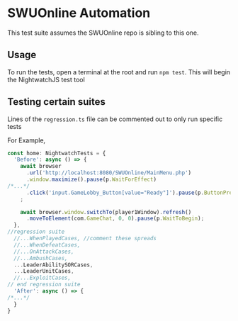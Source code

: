 # SWUOnline Automation
This test suite assumes the SWUOnline repo is sibling to this one.

## Usage
To run the tests, open a terminal at the root and run `npm test`. This will begin the NightwatchJS test tool

## Testing certain suites
Lines of the `regression.ts` file can be commented out to only run specific tests

For Example,
```javascript
const home: NightwatchTests = {
  'Before': async () => {
    await browser
      .url('http://localhost:8080/SWUOnline/MainMenu.php')
      .window.maximize().pause(p.WaitForEffect)
/*...*/
      .click('input.GameLobby_Button[value="Ready"]').pause(p.ButtonPress)
    ;

    await browser.window.switchTo(player1Window).refresh()
      .moveToElement(com.GameChat, 0, 0).pause(p.WaitToBegin);
  },
//regression suite
  //...WhenPlayedCases, //comment these spreads
  //...WhenDefeatCases,
  //...OnAttackCases,
  //...AmbushCases,
  ...LeaderAbilitySORCases,
  ...LeaderUnitCases,
  //...ExploitCases,
// end regression suite
  'After': async () => {
/*...*/
  }
}
```